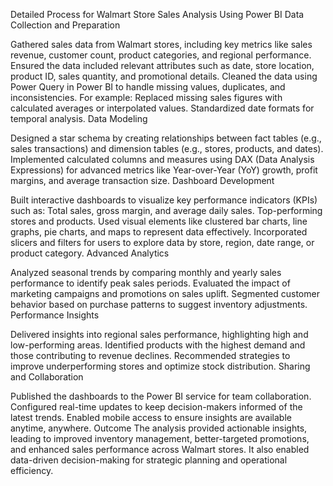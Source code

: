 Detailed Process for Walmart Store Sales Analysis Using Power BI
Data Collection and Preparation

Gathered sales data from Walmart stores, including key metrics like sales revenue, customer count, product categories, and regional performance.
Ensured the data included relevant attributes such as date, store location, product ID, sales quantity, and promotional details.
Cleaned the data using Power Query in Power BI to handle missing values, duplicates, and inconsistencies. For example:
Replaced missing sales figures with calculated averages or interpolated values.
Standardized date formats for temporal analysis.
Data Modeling

Designed a star schema by creating relationships between fact tables (e.g., sales transactions) and dimension tables (e.g., stores, products, and dates).
Implemented calculated columns and measures using DAX (Data Analysis Expressions) for advanced metrics like Year-over-Year (YoY) growth, profit margins, and average transaction size.
Dashboard Development

Built interactive dashboards to visualize key performance indicators (KPIs) such as:
Total sales, gross margin, and average daily sales.
Top-performing stores and products.
Used visual elements like clustered bar charts, line graphs, pie charts, and maps to represent data effectively.
Incorporated slicers and filters for users to explore data by store, region, date range, or product category.
Advanced Analytics

Analyzed seasonal trends by comparing monthly and yearly sales performance to identify peak sales periods.
Evaluated the impact of marketing campaigns and promotions on sales uplift.
Segmented customer behavior based on purchase patterns to suggest inventory adjustments.
Performance Insights

Delivered insights into regional sales performance, highlighting high and low-performing areas.
Identified products with the highest demand and those contributing to revenue declines.
Recommended strategies to improve underperforming stores and optimize stock distribution.
Sharing and Collaboration

Published the dashboards to the Power BI service for team collaboration.
Configured real-time updates to keep decision-makers informed of the latest trends.
Enabled mobile access to ensure insights are available anytime, anywhere.
Outcome
The analysis provided actionable insights, leading to improved inventory management, better-targeted promotions, and enhanced sales performance across Walmart stores. It also enabled data-driven decision-making for strategic planning and operational efficiency.












